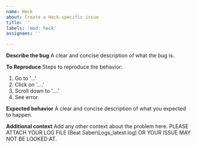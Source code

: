 ```yaml
---
name: Heck
about: Create a Heck-specific issue
title: ''
labels: 'mod: heck'
assignees: ''

---
```


**Describe the bug**
A clear and concise description of what the bug is.

**To Reproduce**
Steps to reproduce the behavior:
1. Go to '...'
2. Click on '....'
3. Scroll down to '....'
4. See error

**Expected behavior**
A clear and concise description of what you expected to happen.

**Additional context**
Add any other context about the problem here. PLEASE ATTACH YOUR LOG FILE (Beat Saber\Logs\_latest.log) OR YOUR ISSUE MAY NOT BE LOOKED AT.